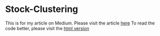 # Stock-Clustering
This is for my article on Medium.
Please visit the article [here](https://medium.com/@panda061325/stock-clustering-with-time-series-clustering-in-r-63fe1fabe1b6)
To read the code better, please visit the [html version]()
